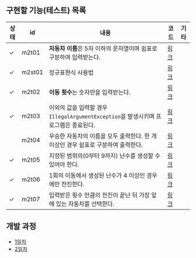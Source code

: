 ## 구현할 기능(테스트) 목록
    
| 상태   | id     | 내용                                                          | 코드    |기타|
|-------|--------|-------------------------------------------------------------|--------|---|
|✓      | m2t01  | **자동차 이름**은 5자 이하의 문자열이며 쉼표로 구분하여 입력받는다.                    | [링크]() ||
|✓      | m2st01 | 정규표현식 사용법                                                   | [링크]() ||
|✓      | m2t02  | **이동 횟수**는 숫자만을 입력받는다.                                      | [링크]() ||
|✓      | m2t03  | 이외의 값을 입력할 경우 `IllegalArgumentException`을 발생시키며 프로그램은 종료된다. | [링크]() ||
|       | m2t04  | 우승한 자동차의 이름을 모두 출력한다. 한 개 이상인 경우 쉼표로 구분하여 출력한다.             | [링크]() ||
|✓      | m2t05  | 지정된 범위의(0부터 9까지) 난수를 생성할 수 있어야 한다.                          | [링크]() ||
|✓      | m2t06  | 1회의 이동에서 생성된 난수가 4 이상인 경우에만 전진한다.                           | [링크]() ||
|✓      | m2t07  | 입력받은 횟수 만큼의 전진이 끝난 뒤 가장 앞에 있는 자동차를 선택한다.                    | [링크]() ||

## 개발 과정
* [1일차](https://mingeun2154.github.io/wooteco/2nd-mission-1/)
* [2일차](https://mingeun2154.github.io/wooteco/2nd-mission-2/)
